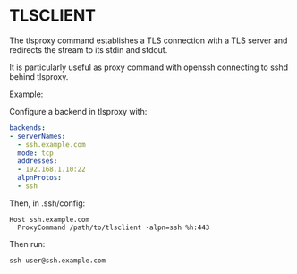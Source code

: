 # TLSCLIENT

The tlsproxy command establishes a TLS connection with a TLS server and redirects the stream to its stdin and stdout.

It is particularly useful as proxy command with openssh connecting to sshd behind tlsproxy.

Example:

Configure a backend in tlsproxy with:

```yaml
backends:
- serverNames:
  - ssh.example.com
  mode: tcp
  addresses:
  - 192.168.1.10:22
  alpnProtos:
  - ssh
```

Then, in .ssh/config:

```
Host ssh.example.com
  ProxyCommand /path/to/tlsclient -alpn=ssh %h:443
```

Then run:
```console
ssh user@ssh.example.com
```
